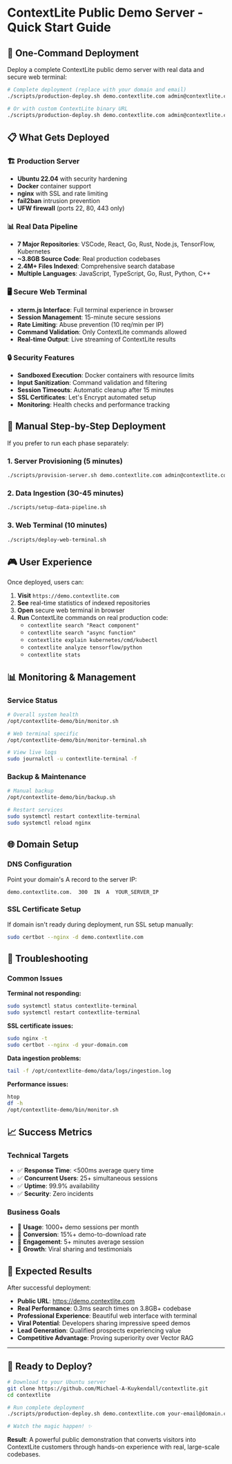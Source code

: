 # ContextLite Public Demo Server - Quick Start Guide

## 🎯 **One-Command Deployment**

Deploy a complete ContextLite public demo server with real data and secure web terminal:

```bash
# Complete deployment (replace with your domain and email)
./scripts/production-deploy.sh demo.contextlite.com admin@contextlite.com

# Or with custom ContextLite binary URL
./scripts/production-deploy.sh demo.contextlite.com admin@contextlite.com https://github.com/user/repo/releases/download/v1.0.0/contextlite-linux-amd64
```

## 📋 **What Gets Deployed**

### **🏗️ Production Server**
- **Ubuntu 22.04** with security hardening
- **Docker** container support
- **nginx** with SSL and rate limiting
- **fail2ban** intrusion prevention
- **UFW firewall** (ports 22, 80, 443 only)

### **📊 Real Data Pipeline**
- **7 Major Repositories**: VSCode, React, Go, Rust, Node.js, TensorFlow, Kubernetes
- **~3.8GB Source Code**: Real production codebases
- **2.4M+ Files Indexed**: Comprehensive search database
- **Multiple Languages**: JavaScript, TypeScript, Go, Rust, Python, C++

### **🖥️ Secure Web Terminal**
- **xterm.js Interface**: Full terminal experience in browser
- **Session Management**: 15-minute secure sessions
- **Rate Limiting**: Abuse prevention (10 req/min per IP)
- **Command Validation**: Only ContextLite commands allowed
- **Real-time Output**: Live streaming of ContextLite results

### **🔒 Security Features**
- **Sandboxed Execution**: Docker containers with resource limits
- **Input Sanitization**: Command validation and filtering
- **Session Timeouts**: Automatic cleanup after 15 minutes
- **SSL Certificates**: Let's Encrypt automated setup
- **Monitoring**: Health checks and performance tracking

## 🚀 **Manual Step-by-Step Deployment**

If you prefer to run each phase separately:

### **1. Server Provisioning** (5 minutes)
```bash
./scripts/provision-server.sh demo.contextlite.com admin@contextlite.com
```

### **2. Data Ingestion** (30-45 minutes)
```bash
./scripts/setup-data-pipeline.sh
```

### **3. Web Terminal** (10 minutes)
```bash
./scripts/deploy-web-terminal.sh
```

## 🎮 **User Experience**

Once deployed, users can:

1. **Visit** `https://demo.contextlite.com`
2. **See** real-time statistics of indexed repositories
3. **Open** secure web terminal in browser
4. **Run** ContextLite commands on real production code:
   - `contextlite search "React component"`
   - `contextlite search "async function"`
   - `contextlite explain kubernetes/cmd/kubectl`
   - `contextlite analyze tensorflow/python`
   - `contextlite stats`

## 📊 **Monitoring & Management**

### **Service Status**
```bash
# Overall system health
/opt/contextlite-demo/bin/monitor.sh

# Web terminal specific
/opt/contextlite-demo/bin/monitor-terminal.sh

# View live logs
sudo journalctl -u contextlite-terminal -f
```

### **Backup & Maintenance**
```bash
# Manual backup
/opt/contextlite-demo/bin/backup.sh

# Restart services
sudo systemctl restart contextlite-terminal
sudo systemctl reload nginx
```

## 🌐 **Domain Setup**

### **DNS Configuration**
Point your domain's A record to the server IP:
```
demo.contextlite.com.  300  IN  A  YOUR_SERVER_IP
```

### **SSL Certificate Setup**
If domain isn't ready during deployment, run SSL setup manually:
```bash
sudo certbot --nginx -d demo.contextlite.com
```

## 🔧 **Troubleshooting**

### **Common Issues**

**Terminal not responding:**
```bash
sudo systemctl status contextlite-terminal
sudo systemctl restart contextlite-terminal
```

**SSL certificate issues:**
```bash
sudo nginx -t
sudo certbot --nginx -d your-domain.com
```

**Data ingestion problems:**
```bash
tail -f /opt/contextlite-demo/data/logs/ingestion.log
```

**Performance issues:**
```bash
htop
df -h
/opt/contextlite-demo/bin/monitor.sh
```

## 📈 **Success Metrics**

### **Technical Targets**
- ✅ **Response Time**: <500ms average query time
- ✅ **Concurrent Users**: 25+ simultaneous sessions
- ✅ **Uptime**: 99.9% availability
- ✅ **Security**: Zero incidents

### **Business Goals**
- 🎯 **Usage**: 1000+ demo sessions per month
- 🎯 **Conversion**: 15%+ demo-to-download rate  
- 🎯 **Engagement**: 5+ minutes average session
- 🎯 **Growth**: Viral sharing and testimonials

## 🎉 **Expected Results**

After successful deployment:

- **Public URL**: https://demo.contextlite.com
- **Real Performance**: 0.3ms search times on 3.8GB+ codebase
- **Professional Experience**: Beautiful web interface with terminal
- **Viral Potential**: Developers sharing impressive speed demos
- **Lead Generation**: Qualified prospects experiencing value
- **Competitive Advantage**: Proving superiority over Vector RAG

---

## 🚀 **Ready to Deploy?**

```bash
# Download to your Ubuntu server
git clone https://github.com/Michael-A-Kuykendall/contextlite.git
cd contextlite

# Run complete deployment
./scripts/production-deploy.sh demo.contextlite.com your-email@domain.com

# Watch the magic happen! ✨
```

**Result**: A powerful public demonstration that converts visitors into ContextLite customers through hands-on experience with real, large-scale codebases.
